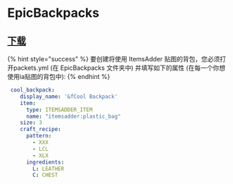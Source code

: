 # EpicBackpacks

## [下载](https://www.spigotmc.org/resources/%E2%9C%85must-have%E2%9C%85-epic-backpacks.28981/)

{% hint style="success" %}
要创建将使用 ItemsAdder 贴图的背包，您必须打开packets.yml \(在 EpicBackpacks 文件夹中\) 并填写如下的属性 \(在每一个你想使用ia贴图的背包中\):
{% endhint %}

```yaml
 cool_backpack:
    display_name: '&fCool Backpack'
    item:
      type: ITEMSADDER_ITEM
      name: "itemsadder:plastic_bag"
    size: 3
    craft_recipe:
      pattern:
        - XXX
        - LCL
        - XLX
      ingredients:
        L: LEATHER
        C: CHEST
```

